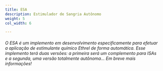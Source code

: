 ```yaml
---
title: ESA
description: Estimulador de Sangria Autônomo
weight: 5
col_width: 6

---
```

###### O ESA é um implemento em desenvolvimento especificamente para efetuar a aplicação de estimulante químico Ethrel de forma automática. Esse implemento terá duas versões: a primeira será um complemento para ISAs e a segunda, uma versão totalmente autônoma... Em breve mais informações!